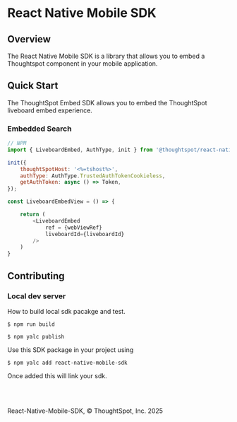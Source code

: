 # React Native Mobile SDK

## Overview

The React Native Mobile SDK is a library that allows you to embed a Thoughtspot component in your mobile application.


## Quick Start

The ThoughtSpot Embed SDK allows you to embed the ThoughtSpot liveboard embed experience.

### Embedded Search

```js
// NPM
import { LiveboardEmbed, AuthType, init } from '@thoughtspot/react-native-mobile-sdk';

init({
    thoughtSpotHost: '<%=tshost%>',
    authType: AuthType.TrustedAuthTokenCookieless,
    getAuthToken: async () => Token,
});

const LiveboardEmbedView = () => {

    return (
        <LiveboardEmbed
            ref = {webViewRef}
            liveboardId={liveboardId}
        />
    )
}
```


## Contributing

### Local dev server

How to build local sdk pacakge and test.

```
$ npm run build
```

```
$ npm yalc publish
```

Use this SDK package in your project using 

```
$ npm yalc add react-native-mobile-sdk
```
Once added this will link your sdk.

<br/>
<br/>

React-Native-Mobile-SDK, © ThoughtSpot, Inc. 2025